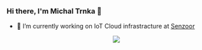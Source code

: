 ### Hi there, I'm Michal Trnka 👋

- 🔭 I’m currently working on IoT Cloud infrastracture at [Senzoor](https://www.senzoor.com)
<!--
**miXtr/miXtr** is a ✨ _special_ ✨ repository because its `README.md` (this file) appears on your GitHub profile.

Here are some ideas to get you started:

- 🌱 I’m currently learning ...
- 👯 I’m looking to collaborate on ...
- 🤔 I’m looking for help with ...
- 💬 Ask me about ...
- 📫 How to reach me: ...
- 😄 Pronouns: ...
- ⚡ Fun fact: ...
-->

<p align="center">
 <a href="#" alt="Michal Trnkas's github stats">
  <img src="https://github-readme-stats.vercel.app/api?username=miXtr&theme=tokyonight&show_icons=true" />
 </a>
</p>
